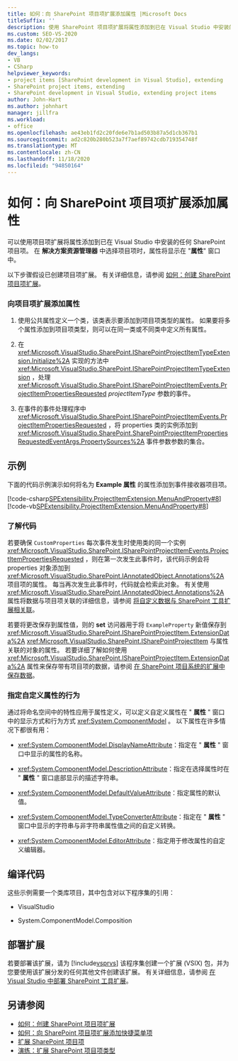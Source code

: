 ```yaml
---
title: 如何：向 SharePoint 项目项扩展添加属性 |Microsoft Docs
titleSuffix: ''
description: 使用 SharePoint 项目项扩展将属性添加到已在 Visual Studio 中安装的任何 SharePoint 项目项。
ms.custom: SEO-VS-2020
ms.date: 02/02/2017
ms.topic: how-to
dev_langs:
- VB
- CSharp
helpviewer_keywords:
- project items [SharePoint development in Visual Studio], extending
- SharePoint project items, extending
- SharePoint development in Visual Studio, extending project items
author: John-Hart
ms.author: johnhart
manager: jillfra
ms.workload:
- office
ms.openlocfilehash: ae43eb1fd2c20fde6e7b1ad503b87a5d1cb367b1
ms.sourcegitcommit: ad2c820b280b523a7f7aef89742cdb719354748f
ms.translationtype: MT
ms.contentlocale: zh-CN
ms.lasthandoff: 11/18/2020
ms.locfileid: "94850164"
---
```

# <a name="how-to-add-a-property-to-a-sharepoint-project-item-extension"></a>如何：向 SharePoint 项目项扩展添加属性
  可以使用项目项扩展将属性添加到已在 Visual Studio 中安装的任何 SharePoint 项目项。 在 **解决方案资源管理器** 中选择项目项时，属性将显示在 "**属性**" 窗口中。

 以下步骤假设已创建项目项扩展。 有关详细信息，请参阅 [如何：创建 SharePoint 项目项扩展](../sharepoint/how-to-create-a-sharepoint-project-item-extension.md)。

### <a name="to-add-a-property-to-a-project-item-extension"></a>向项目项扩展添加属性

1. 使用公共属性定义一个类，该类表示要添加到项目项类型的属性。 如果要将多个属性添加到项目项类型，则可以在同一类或不同类中定义所有属性。

2. 在 <xref:Microsoft.VisualStudio.SharePoint.ISharePointProjectItemTypeExtension.Initialize%2A> 实现的方法中 <xref:Microsoft.VisualStudio.SharePoint.ISharePointProjectItemTypeExtension> ，处理 <xref:Microsoft.VisualStudio.SharePoint.ISharePointProjectItemEvents.ProjectItemPropertiesRequested> *projectItemType* 参数的事件。

3. 在事件的事件处理程序中 <xref:Microsoft.VisualStudio.SharePoint.ISharePointProjectItemEvents.ProjectItemPropertiesRequested> ，将 properties 类的实例添加到 <xref:Microsoft.VisualStudio.SharePoint.SharePointProjectItemPropertiesRequestedEventArgs.PropertySources%2A> 事件参数参数的集合。

## <a name="example"></a>示例
 下面的代码示例演示如何将名为 **Example 属性** 的属性添加到事件接收器项目项。

 [!code-csharp[SPExtensibility.ProjectItemExtension.MenuAndProperty#8](../sharepoint/codesnippet/CSharp/projectitemmenuandproperty/extension/projectitemextensionproperty.cs#8)]
 [!code-vb[SPExtensibility.ProjectItemExtension.MenuAndProperty#8](../sharepoint/codesnippet/VisualBasic/projectitemmenuandproperty/extension/projectitemextensionproperty.vb#8)]

### <a name="understand-the-code"></a>了解代码
 若要确保 `CustomProperties` 每次事件发生时使用类的同一个实例 <xref:Microsoft.VisualStudio.SharePoint.ISharePointProjectItemEvents.ProjectItemPropertiesRequested> ，则在第一次发生此事件时，该代码示例会将 properties 对象添加到 <xref:Microsoft.VisualStudio.SharePoint.IAnnotatedObject.Annotations%2A> 项目项的属性。 每当再次发生此事件时，代码就会检索此对象。 有关使用 <xref:Microsoft.VisualStudio.SharePoint.IAnnotatedObject.Annotations%2A> 属性将数据与项目项关联的详细信息，请参阅 [将自定义数据与 SharePoint 工具扩展相关联](../sharepoint/associating-custom-data-with-sharepoint-tools-extensions.md)。

 若要将更改保存到属性值，则的 **set** 访问器用于将 `ExampleProperty` 新值保存到 <xref:Microsoft.VisualStudio.SharePoint.ISharePointProjectItem.ExtensionData%2A> <xref:Microsoft.VisualStudio.SharePoint.ISharePointProjectItem> 与属性关联的对象的属性。 若要详细了解如何使用 <xref:Microsoft.VisualStudio.SharePoint.ISharePointProjectItem.ExtensionData%2A> 属性来保存带有项目项的数据，请参阅 [在 SharePoint 项目系统的扩展中保存数据](../sharepoint/saving-data-in-extensions-of-the-sharepoint-project-system.md)。

### <a name="specify-the-behavior-of-custom-properties"></a>指定自定义属性的行为
 通过将命名空间中的特性应用于属性定义，可以定义自定义属性在 " **属性** " 窗口中的显示方式和行为方式 <xref:System.ComponentModel> 。 以下属性在许多情况下都很有用：

- <xref:System.ComponentModel.DisplayNameAttribute>：指定在 " **属性** " 窗口中显示的属性的名称。

- <xref:System.ComponentModel.DescriptionAttribute>：指定在选择属性时在 " **属性** " 窗口底部显示的描述字符串。

- <xref:System.ComponentModel.DefaultValueAttribute>：指定属性的默认值。

- <xref:System.ComponentModel.TypeConverterAttribute>：指定在 " **属性** " 窗口中显示的字符串与非字符串属性值之间的自定义转换。

- <xref:System.ComponentModel.EditorAttribute>：指定用于修改属性的自定义编辑器。

## <a name="compile-the-code"></a>编译代码
 这些示例需要一个类库项目，其中包含对以下程序集的引用：

- VisualStudio

- System.ComponentModel.Composition

## <a name="deploy-the-extension"></a>部署扩展
 若要部署该扩展，请为 [!include[vsprvs](../sharepoint/includes/vsprvs-md.md)] 该程序集创建一个扩展 (VSIX) 包，并为您要使用该扩展分发的任何其他文件创建该扩展。 有关详细信息，请参阅 [在 Visual Studio 中部署 SharePoint 工具扩展](../sharepoint/deploying-extensions-for-the-sharepoint-tools-in-visual-studio.md)。

## <a name="see-also"></a>另请参阅
- [如何：创建 SharePoint 项目项扩展](../sharepoint/how-to-create-a-sharepoint-project-item-extension.md)
- [如何：向 SharePoint 项目项扩展添加快捷菜单项](../sharepoint/how-to-add-a-shortcut-menu-item-to-a-sharepoint-project-item-extension.md)
- [扩展 SharePoint 项目项](../sharepoint/extending-sharepoint-project-items.md)
- [演练：扩展 SharePoint 项目项类型](../sharepoint/walkthrough-extending-a-sharepoint-project-item-type.md)
